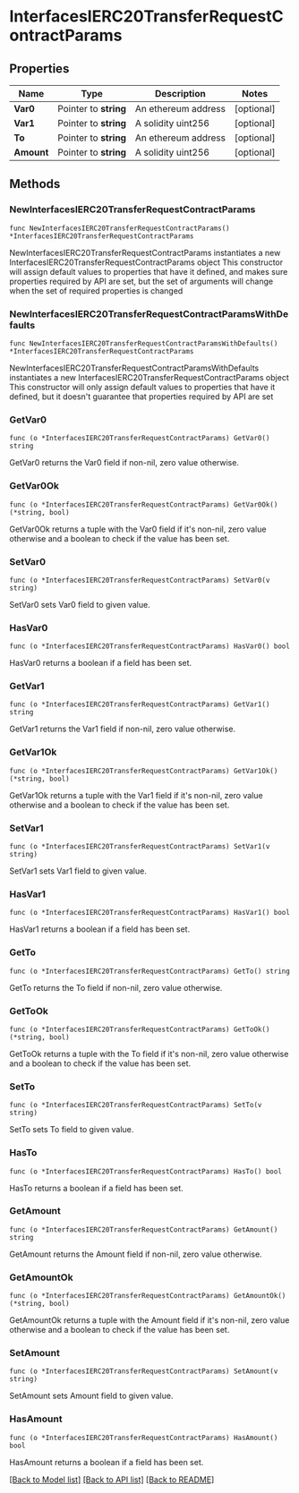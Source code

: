 # InterfacesIERC20TransferRequestContractParams

## Properties

Name | Type | Description | Notes
------------ | ------------- | ------------- | -------------
**Var0** | Pointer to **string** | An ethereum address | [optional] 
**Var1** | Pointer to **string** | A solidity uint256 | [optional] 
**To** | Pointer to **string** | An ethereum address | [optional] 
**Amount** | Pointer to **string** | A solidity uint256 | [optional] 

## Methods

### NewInterfacesIERC20TransferRequestContractParams

`func NewInterfacesIERC20TransferRequestContractParams() *InterfacesIERC20TransferRequestContractParams`

NewInterfacesIERC20TransferRequestContractParams instantiates a new InterfacesIERC20TransferRequestContractParams object
This constructor will assign default values to properties that have it defined,
and makes sure properties required by API are set, but the set of arguments
will change when the set of required properties is changed

### NewInterfacesIERC20TransferRequestContractParamsWithDefaults

`func NewInterfacesIERC20TransferRequestContractParamsWithDefaults() *InterfacesIERC20TransferRequestContractParams`

NewInterfacesIERC20TransferRequestContractParamsWithDefaults instantiates a new InterfacesIERC20TransferRequestContractParams object
This constructor will only assign default values to properties that have it defined,
but it doesn't guarantee that properties required by API are set

### GetVar0

`func (o *InterfacesIERC20TransferRequestContractParams) GetVar0() string`

GetVar0 returns the Var0 field if non-nil, zero value otherwise.

### GetVar0Ok

`func (o *InterfacesIERC20TransferRequestContractParams) GetVar0Ok() (*string, bool)`

GetVar0Ok returns a tuple with the Var0 field if it's non-nil, zero value otherwise
and a boolean to check if the value has been set.

### SetVar0

`func (o *InterfacesIERC20TransferRequestContractParams) SetVar0(v string)`

SetVar0 sets Var0 field to given value.

### HasVar0

`func (o *InterfacesIERC20TransferRequestContractParams) HasVar0() bool`

HasVar0 returns a boolean if a field has been set.

### GetVar1

`func (o *InterfacesIERC20TransferRequestContractParams) GetVar1() string`

GetVar1 returns the Var1 field if non-nil, zero value otherwise.

### GetVar1Ok

`func (o *InterfacesIERC20TransferRequestContractParams) GetVar1Ok() (*string, bool)`

GetVar1Ok returns a tuple with the Var1 field if it's non-nil, zero value otherwise
and a boolean to check if the value has been set.

### SetVar1

`func (o *InterfacesIERC20TransferRequestContractParams) SetVar1(v string)`

SetVar1 sets Var1 field to given value.

### HasVar1

`func (o *InterfacesIERC20TransferRequestContractParams) HasVar1() bool`

HasVar1 returns a boolean if a field has been set.

### GetTo

`func (o *InterfacesIERC20TransferRequestContractParams) GetTo() string`

GetTo returns the To field if non-nil, zero value otherwise.

### GetToOk

`func (o *InterfacesIERC20TransferRequestContractParams) GetToOk() (*string, bool)`

GetToOk returns a tuple with the To field if it's non-nil, zero value otherwise
and a boolean to check if the value has been set.

### SetTo

`func (o *InterfacesIERC20TransferRequestContractParams) SetTo(v string)`

SetTo sets To field to given value.

### HasTo

`func (o *InterfacesIERC20TransferRequestContractParams) HasTo() bool`

HasTo returns a boolean if a field has been set.

### GetAmount

`func (o *InterfacesIERC20TransferRequestContractParams) GetAmount() string`

GetAmount returns the Amount field if non-nil, zero value otherwise.

### GetAmountOk

`func (o *InterfacesIERC20TransferRequestContractParams) GetAmountOk() (*string, bool)`

GetAmountOk returns a tuple with the Amount field if it's non-nil, zero value otherwise
and a boolean to check if the value has been set.

### SetAmount

`func (o *InterfacesIERC20TransferRequestContractParams) SetAmount(v string)`

SetAmount sets Amount field to given value.

### HasAmount

`func (o *InterfacesIERC20TransferRequestContractParams) HasAmount() bool`

HasAmount returns a boolean if a field has been set.


[[Back to Model list]](../README.md#documentation-for-models) [[Back to API list]](../README.md#documentation-for-api-endpoints) [[Back to README]](../README.md)


